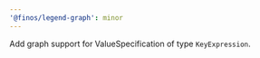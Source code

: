 ```yaml
---
'@finos/legend-graph': minor
---
```


Add graph support for ValueSpecification of type `KeyExpression`.